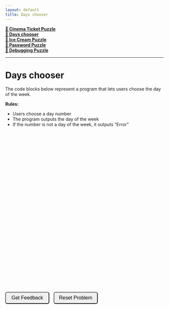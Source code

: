 ```yaml
---
layout: default
title: Days chooser
---
```


**[🍿 Cinema Ticket Puzzle](./index.html)**  
**[📅 Days chooser](./CASEdays.html)**  
**[🍦 Ice Cream Puzzle](./icecream.html)**  
**[🔐 Password Puzzle](./password.html)**  
**[🐞 Debugging Puzzle](./debug.html)**  

---

# Days chooser

The code blocks below represent a program that lets users choose the day of the week.

**Rules:**
- Users choose a day number  
- The program outputs the day of the week  
- If the number is not a day of the week, it outputs “Error”

<style>
  /* Make code blocks wider and easier to read */
  .sortable-code {
    width: 95%;            /* Use nearly the full page width */
    min-height: 240px;     /* Slightly taller area */
    font-family: monospace;
    font-size: 0.95rem;    /* Slightly larger text */
    line-height: 1.3;
    white-space: pre-wrap; /* Allow long lines to wrap if needed */
    overflow-x: auto;      /* Add horizontal scroll if still too wide */
    margin: 0.4em auto 1em auto; /* Center and reduce top/bottom gaps */
  }

  /* Make buttons look consistent */
  input[type="button"] {
    min-width: 140px;
    padding: 8px 12px;
    font-size: 1rem;
    margin-right: 10px;
    border-radius: 6px;
    cursor: pointer;
  }
</style>

<div id="CASEdays-sortableTrash" class="sortable-code"></div> 
<div id="CASEdays-sortable" class="sortable-code"></div> 
<div style="clear:both;"></div> 
<p> 
    <input id="CASEdays-feedbackLink" value="Get Feedback" type="button" /> 
    <input id="CASEdays-newInstanceLink" value="Reset Problem" type="button" /> 
</p> 

<script type="text/javascript"> 
(function(){
  var initial = "OUTPUT &quot;Please enter a day number (1-7): &quot;\n" +
    "INPUT DayNumber\n" +
    "// Start the CASE statement, which evaluates the variable DayNumber\n" +
    "CASE OF DayNumber\n" +
    "    1: OUTPUT &quot;Monday&quot;\n" +
    "    2: OUTPUT &quot;Tuesday&quot;\n" +
    "    3: OUTPUT &quot;Wednesday&quot;\n" +
    "    4: OUTPUT &quot;Thursday&quot;\n" +
    "    5: OUTPUT &quot;Friday&quot;\n" +
    "    6: OUTPUT &quot;Saturday&quot;\n" +
    "    7: OUTPUT &quot;Sunday&quot;\n" +
    "    // The OTHERWISE clause catches any value not listed above\n" +
    "    OTHERWISE OUTPUT &quot;Error: Invalid day number entered.&quot;\n" +
    "ENDCASE";

  var parsonsPuzzle = new ParsonsWidget({
    "sortableId": "CASEdays-sortable",
    "max_wrong_lines": 10,
    "grader": ParsonsWidget._graders.LineBasedGrader,
    "exec_limit": 2500,
    "can_indent": true,
    "x_indent": 50,
    "lang": "en",
    "show_feedback": true
  });

  parsonsPuzzle.init(initial);
  parsonsPuzzle.shuffleLines();

  $("#CASEdays-newInstanceLink").click(function(event){ 
      event.preventDefault(); 
      parsonsPuzzle.shuffleLines(); 
  }); 
  $("#CASEdays-feedbackLink").click(function(event){ 
      event.preventDefault(); 
      parsonsPuzzle.getFeedback(); 
  }); 
})(); 
</script>
